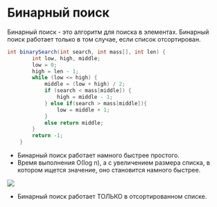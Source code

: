 # Бинарный поиск

Бинарный поиск - это алгоритм для поиска в элементах. Бинарный поиск работает только в том случае, если список отсортирован.

``` java
int binarySearch(int search, int mass[], int len) {
        int low, high, middle;
        low = 0;
        high = len - 1;
        while (low <= high) {
            middle = (low + high) / 2;
            if (search < mass[middle]) {
                high = middle - 1;
            } else if(search > mass[middle]){
                low = middle + 1;
            }
            else return middle;
        }
        return -1;
    }
```

* Бинарный поиск работает намного быстрее простого.
* Время выполнения О(log n), а с увеличением размера списка, в котором ищется значение, оно становится намного быстрее.

![](https://old.yotx.ru/graph.ashx?clr0=ff0000&exp0=log%28x%3B3%29&mix=0&max=100&asx=on&u=mm&nx=x&aiy=on&asy=on&ny=y&iw=600&ih=400&ict=png&aa=on)

* Бинарный поиск работает ТОЛЬКО в отсортированном списке.